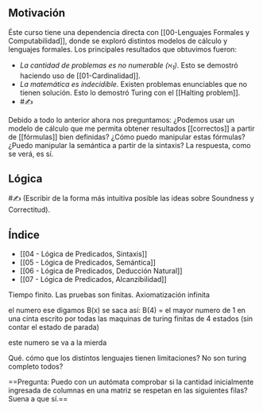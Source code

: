 ## Motivación
Éste curso tiene una dependencia directa con [[00-Lenguajes Formales y Computabilidad]], donde se exploró distintos modelos de cálculo y lenguajes formales. Los principales resultados que obtuvimos fueron:
 - *La cantidad de problemas es no numerable ($\aleph_1$)*. Esto se demostró haciendo uso de [[01-Cardinalidad]].
 - *La matemática es indecidible*. Existen problemas enunciables que no tienen solución. Esto lo demostró Turing con el [[Halting problem]].
 - #✍️ 

Debido a todo lo anterior ahora nos preguntamos: ¿Podemos usar un modelo de cálculo que me permita obtener resultados [[correctos]] a partir de [[fórmulas]] bien definidas? ¿Cómo puedo manipular estas fórmulas? ¿Puedo manipular la semántica a partir de la sintaxis? La respuesta, como se verá, es sí.

## Lógica
#✍️ (Escribir de la forma más intuitiva posible las ideas sobre Soundness y Correctitud).

## Índice
 - [[04 - Lógica de Predicados, Sintaxis]]
 - [[05 - Lógica de Predicados, Semántica]]
 - [[06 - Lógica de Predicados, Deducción Natural]]
 - [[07 - Lógica de Predicados, Alcanzibilidad]]

Tiempo finito. Las pruebas son finitas. 
Axiomatización infinita

el numero ese digamos B(x) se saca así:
B(4) = el mayor numero de 1 en una cinta escrito por todas las maquinas de turing finitas de 4 estados (sin contar el estado de parada)

este numero se va a la mierda 


Qué. cómo que los distintos lenguajes tienen limitaciones? No son turing completo todos?

==Pregunta: Puedo con un autómata comprobar si la cantidad inicialmente ingresada de columnas en una matriz se respetan en las siguientes filas? Suena a que sí.==